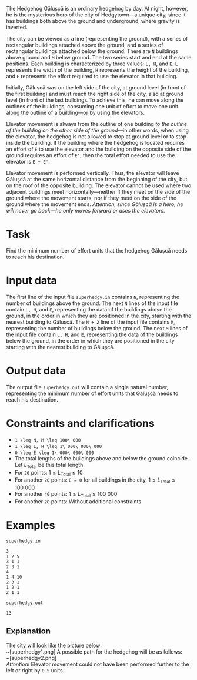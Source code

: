 The Hedgehog Gălușcă is an ordinary hedgehog by day. At night, however, he is the mysterious hero of the city of Hedgytown—a unique city, since it has buildings both above the ground and underground, where gravity is inverted.

The city can be viewed as a line (representing the ground), with a series of rectangular buildings attached above the ground, and a series of rectangular buildings attached below the ground. There are `N` buildings above ground and `M` below ground. The two series start and end at the same positions. Each building is characterized by three values: `L, H`, and `E`. `L` represents the width of the building, `H` represents the height of the building, and `E` represents the effort required to use the elevator in that building.

Initially, Gălușcă was on the left side of the city, at ground level (in front of the first building) and must reach the right side of the city, also at ground level (in front of the last building). To achieve this, he can move along the outlines of the buildings, consuming one unit of effort to move one unit along the outline of a building—or by using the elevators.

Elevator movement is always from the outline of one building *to the outline of the building on the other side of the ground*—in other words, when using the elevator, the hedgehog is not allowed to stop at ground level or to stop inside the building. If the building where the hedgehog is located requires an effort of `E` to use the elevator and the building on the opposite side of the ground requires an effort of `E'`, then the total effort needed to use the elevator is `E + E'`.

Elevator movement is performed vertically. Thus, the elevator will leave Gălușcă at the same horizontal distance from the beginning of the city, but on the roof of the opposite building. The elevator cannot be used where two adjacent buildings meet horizontally—neither if they meet on the side of the ground where the movement starts, nor if they meet on the side of the ground where the movement ends. *Attention, since Gălușcă is a hero, he will never go back—he only moves forward or uses the elevators.*

# Task
Find the minimum number of effort units that the hedgehog Gălușcă needs to reach his destination.

# Input data
The first line of the input file `superhedgy.in` contains `N`, representing the number of buildings above the ground.
The next `N` lines of the input file contain `L, H`, and `E`, representing the data of the buildings above the ground, in the order in which they are positioned in the city, starting with the nearest building to Gălușcă.
The `N + 2` line of the input file contains `M`, representing the number of buildings below the ground.
The next `M` lines of the input file contain `L, H`, and `E`, representing the data of the buildings below the ground, in the order in which they are positioned in the city starting with the nearest building to Gălușcă.

# Output data
The output file `superhedgy.out` will contain a single natural number, representing the minimum number of effort units that Gălușcă needs to reach his destination.

# Constraints and clarifications
* `1 \leq N, M \leq 100\ 000`
* `1 \leq L, H \leq 1\ 000\ 000\ 000`
* `0 \leq E \leq 1\ 000\ 000\ 000`
* The total lengths of the buildings above and below the ground coincide. Let $L_{\text{Total}}$ be this total length.
* For `20` points: $1 \leq L_{\text{Total}} \leq 10$
* For another `20` points: `E = 0` for all buildings in the city, $1 \leq L_{\text{Total}} \leq 100\ 000$
* For another `40` points: $1 \leq L_{\text{Total}} \leq 100\ 000$
* For another `20` points: Without additional constraints

# Examples

`superhedgy.in`

```
3
1 2 5
3 1 1
2 3 1
4
1 4 10
2 3 1
1 2 1
2 1 1
```

`superhedgy.out`

```
13
```

Explanation
---

The city will look like the picture below:
\
~[superhedgy1.png]
A possible path for the hedgehog will be as follows:
\
~[superhedgy2.png]
\
*Attention!* Elevator movement could not have been performed further to the left or right by `0.5` units.